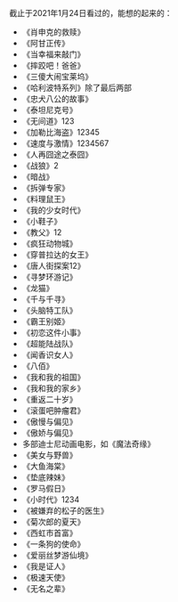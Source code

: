 截止于2021年1月24日看过的，能想的起来的：

- 《肖申克的救赎》
- 《阿甘正传》
- 《当幸福来敲门》
- 《摔跤吧！爸爸》
- 《三傻大闹宝莱坞》
- 《哈利波特系列》除了最后两部
- 《忠犬八公的故事》
- 《泰坦尼克号》
- 《无间道》123
- 《加勒比海盗》12345
- 《速度与激情》1234567
- 《人再囧途之泰囧》
- 《战狼》2
- 《暗战》
- 《拆弹专家》
- 《料理鼠王》
- 《我的少女时代》
- 《小鞋子》
- 《教父》12
- 《疯狂动物城》
- 《穿普拉达的女王》
- 《唐人街探案12》
- 《寻梦环游记》
- 《龙猫》
- 《千与千寻》
- 《头脑特工队》
- 《霸王别姬》
- 《初恋这件小事》
- 《超能陆战队》
- 《闻香识女人》
- 《八佰》
- 《我和我的祖国》
- 《我和我的家乡》
- 《重返二十岁》
- 《滚蛋吧肿瘤君》
- 《傲慢与偏见》
- 《傲娇与偏见》
- 多部迪士尼动画电影，如《魔法奇缘》
- 《美女与野兽》
- 《大鱼海棠》
- 《垫底辣妹》
- 《罗马假日》
- 《小时代》1234
- 《被嫌弃的松子的医生》
- 《菊次郎的夏天》
- 《西虹市首富》
- 《一条狗的使命》
- 《爱丽丝梦游仙境》
- 《我是证人》
- 《极速天使》
- 《无名之辈》

  

